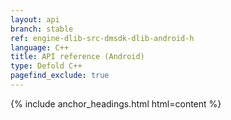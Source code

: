 ```yaml
---
layout: api
branch: stable
ref: engine-dlib-src-dmsdk-dlib-android-h
language: C++
title: API reference (Android)
type: Defold C++
pagefind_exclude: true
---
```

{% include anchor_headings.html html=content %}